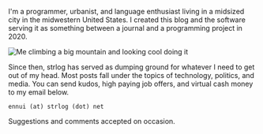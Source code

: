 I'm a programmer, urbanist, and language enthusiast living in a midsized city in the midwestern United States. I created this blog and the software serving it as something between a journal and a programming project in 2020.

![Me climbing a big mountain and looking cool doing it](../posts/2022-04-29/cloud_forest.jpeg)

Since then, strlog has served as dumping ground for whatever I need to get out of my head. Most posts fall under the topics of technology, politics, and media. You can send kudos, high paying job offers, and virtual cash money to my email below.

`ennui (at) strlog (dot) net`

Suggestions and comments accepted on occasion.